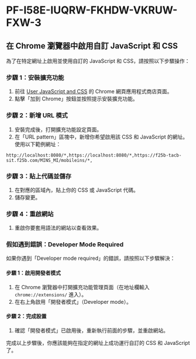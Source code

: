 # PF-I58E-IUQRW-FKHDW-VKRUW-FXW-3

## 在 Chrome 瀏覽器中啟用自訂 JavaScript 和 CSS

為了在特定網址上啟用並使用自訂的 JavaScript 和 CSS，請按照以下步驟操作：

### 步驟 1：安裝擴充功能
1. 前往 [User JavaScript and CSS](https://chromewebstore.google.com/detail/user-javascript-and-css/nbhcbdghjpllgmfilhnhkllmkecfmpld) 的 Chrome 網頁應用程式商店頁面。
2. 點擊「加到 Chrome」按鈕並按照提示安裝擴充功能。

### 步驟 2：新增 URL 模式
1. 安裝完成後，打開擴充功能設定頁面。
2. 在「URL pattern」區塊中，新增你希望啟用該 CSS 和 JavaScript 的網址。使用以下範例網址：
```
http://localhost:8080/*,https://localhost:8080/*,https://f25b-tacb-sit.f25b.com/MINS_MI/mobileins/*,
```

### 步驟 3：貼上代碼並儲存
1. 在對應的區域內，貼上你的 CSS 或 JavaScript 代碼。
2. 儲存變更。

### 步驟 4：重啟網站
1. 重啟你要套用語法的網站以查看效果。

### 假如遇到錯誤：Developer Mode Required

如果你遇到「Developer mode required」的錯誤，請按照以下步驟解決：

#### 步驟 1：啟用開發者模式
1. 在 Chrome 瀏覽器中打開擴充功能管理頁面（在地址欄輸入 `chrome://extensions/` 進入）。
2. 在右上角啟用「開發者模式」（Developer mode）。

#### 步驟 2：完成設置
1. 確認「開發者模式」已啟用後，重新執行前面的步驟，並重啟網站。

完成以上步驟後，你應該能夠在指定的網址上成功運行自訂的 CSS 和 JavaScript 了。
